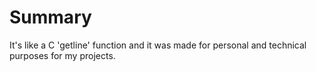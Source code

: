# Summary

It's like a C 'getline' function and it was made for personal and technical purposes for my projects.
